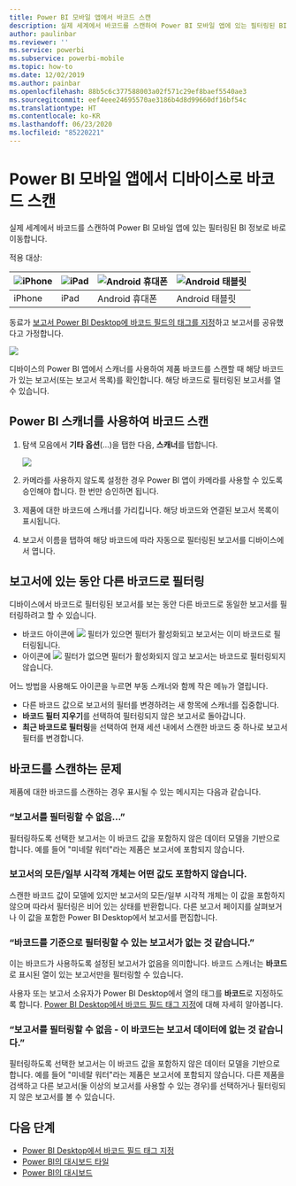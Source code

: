 ```yaml
---
title: Power BI 모바일 앱에서 바코드 스캔
description: 실제 세계에서 바코드를 스캔하여 Power BI 모바일 앱에 있는 필터링된 BI 정보로 바로 이동합니다.
author: paulinbar
ms.reviewer: ''
ms.service: powerbi
ms.subservice: powerbi-mobile
ms.topic: how-to
ms.date: 12/02/2019
ms.author: painbar
ms.openlocfilehash: 88b5c6c377588003a02f571c29ef8baef5540ae3
ms.sourcegitcommit: eef4eee24695570ae3186b4d8d99660df16bf54c
ms.translationtype: HT
ms.contentlocale: ko-KR
ms.lasthandoff: 06/23/2020
ms.locfileid: "85220221"
---
```

# <a name="scan-a-barcode-with-your-device-from-the-power-bi-mobile-app"></a>Power BI 모바일 앱에서 디바이스로 바코드 스캔
실제 세계에서 바코드를 스캔하여 Power BI 모바일 앱에 있는 필터링된 BI 정보로 바로 이동합니다.


적용 대상:

| ![iPhone](./media/mobile-apps-qr-code/ios-logo-40-px.png) | ![iPad](./media/mobile-apps-qr-code/ios-logo-40-px.png) | ![Android 휴대폰](././media/mobile-apps-qr-code/android-logo-40-px.png) | ![Android 태블릿](././media/mobile-apps-qr-code/android-logo-40-px.png) |
|:--- |:--- |:--- |:--- |
|iPhone |iPad |Android 휴대폰 |Android 태블릿 |

동료가 [보고서 Power BI Desktop에 바코드 필드의 태그를 지정](../../transform-model/desktop-mobile-barcodes.md)하고 보고서를 공유했다고 가정합니다. 

![](media/mobile-apps-scan-barcode-iphone/power-bi-barcode-scanner.png)

디바이스의 Power BI 앱에서 스캐너를 사용하여 제품 바코드를 스캔할 때 해당 바코드가 있는 보고서(또는 보고서 목록)를 확인합니다. 해당 바코드로 필터링된 보고서를 열 수 있습니다.

## <a name="scan-a-barcode-with-the-power-bi-scanner"></a>Power BI 스캐너를 사용하여 바코드 스캔
1. 탐색 모음에서 **기타 옵션**(...)을 탭한 다음, **스캐너**를 탭합니다.

    ![](media/mobile-apps-scan-barcode-iphone/power-bi-scanner.png)

2. 카메라를 사용하지 않도록 설정한 경우 Power BI 앱이 카메라를 사용할 수 있도록 승인해야 합니다. 한 번만 승인하면 됩니다. 
4. 제품에 대한 바코드에 스캐너를 가리킵니다. 해당 바코드와 연결된 보고서 목록이 표시됩니다.
5. 보고서 이름을 탭하여 해당 바코드에 따라 자동으로 필터링된 보고서를 디바이스에서 엽니다.

## <a name="filter-by-other-barcodes-while-in-a-report"></a>보고서에 있는 동안 다른 바코드로 필터링
디바이스에서 바코드로 필터링된 보고서를 보는 동안 다른 바코드로 동일한 보고서를 필터링하려고 할 수 있습니다.

* 바코드 아이콘에 ![](media/mobile-apps-scan-barcode-iphone/power-bi-barcode-filtered-icon-black.png) 필터가 있으면 필터가 활성화되고 보고서는 이미 바코드로 필터링됩니다. 
* 아이콘에 ![](media/mobile-apps-scan-barcode-iphone/power-bi-barcode-unfiltered-icon.png) 필터가 없으면 필터가 활성화되지 않고 보고서는 바코드로 필터링되지 않습니다. 

어느 방법을 사용해도 아이콘을 누르면 부동 스캐너와 함께 작은 메뉴가 열립니다.

* 다른 바코드 값으로 보고서의 필터를 변경하려는 새 항목에 스캐너를 집중합니다. 
* **바코드 필터 지우기**를 선택하여 필터링되지 않은 보고서로 돌아갑니다.
* **최근 바코드로 필터링**을 선택하여 현재 세션 내에서 스캔한 바코드 중 하나로 보고서 필터를 변경합니다.

## <a name="issues-with-scanning-a-barcode"></a>바코드를 스캔하는 문제
제품에 대한 바코드를 스캔하는 경우 표시될 수 있는 메시지는 다음과 같습니다.

### <a name="couldnt-filter-report"></a>“보고서를 필터링할 수 없음...”
필터링하도록 선택한 보고서는 이 바코드 값을 포함하지 않은 데이터 모델을 기반으로 합니다. 예를 들어 "미네랄 워터"라는 제품은 보고서에 포함되지 않습니다.  

### <a name="allsome-of-the-visuals-in-the-report-dont-contain-any-value"></a>보고서의 모든/일부 시각적 개체는 어떤 값도 포함하지 않습니다.
스캔한 바코드 값이 모델에 있지만 보고서의 모든/일부 시각적 개체는 이 값을 포함하지 않으며 따라서 필터링은 비어 있는 상태를 반환합니다. 다른 보고서 페이지를 살펴보거나 이 값을 포함한 Power BI Desktop에서 보고서를 편집합니다. 

### <a name="looks-like-you-dont-have-any-reports-that-can-be-filtered-by-barcodes"></a>“바코드를 기준으로 필터링할 수 있는 보고서가 없는 것 같습니다.”
이는 바코드가 사용하도록 설정된 보고서가 없음을 의미합니다. 바코드 스캐너는 **바코드**로 표시된 열이 있는 보고서만을 필터링할 수 있습니다.  

사용자 또는 보고서 소유자가 Power BI Desktop에서 열의 태그를 **바코드**로 지정하도록 합니다. [Power BI Desktop에서 바코드 필드 태그 지정](../../transform-model/desktop-mobile-barcodes.md)에 대해 자세히 알아봅니다.

### <a name="couldnt-filter-report---looks-like-this-barcode-doesnt-exist-in-the-report-data"></a>“보고서를 필터링할 수 없음 - 이 바코드는 보고서 데이터에 없는 것 같습니다.”
필터링하도록 선택한 보고서는 이 바코드 값을 포함하지 않은 데이터 모델을 기반으로 합니다. 예를 들어 "미네랄 워터"라는 제품은 보고서에 포함되지 않습니다. 다른 제품을 검색하고 다른 보고서(둘 이상의 보고서를 사용할 수 있는 경우)를 선택하거나 필터링되지 않은 보고서를 볼 수 있습니다. 

## <a name="next-steps"></a>다음 단계
* [Power BI Desktop에서 바코드 필드 태그 지정](../../transform-model/desktop-mobile-barcodes.md)
* [Power BI의 대시보드 타일](../end-user-tiles.md)
* [Power BI의 대시보드](../end-user-dashboards.md)
